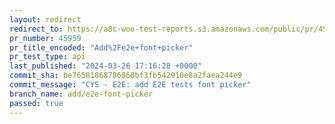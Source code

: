```yaml
---
layout: redirect
redirect_to: https://a8c-woo-test-reports.s3.amazonaws.com/public/pr/45959/api/index.html
pr_number: 45959
pr_title_encoded: "Add%2Fe2e+font+picker"
pr_test_type: api
last_published: "2024-03-26 17:16:28 +0000"
commit_sha: be76581868786860bf3fb542910e8a2faea244e9
commit_message: "CYS - E2E: add E2E tests font picker"
branch_name: add/e2e-font-picker
passed: true
---
```

